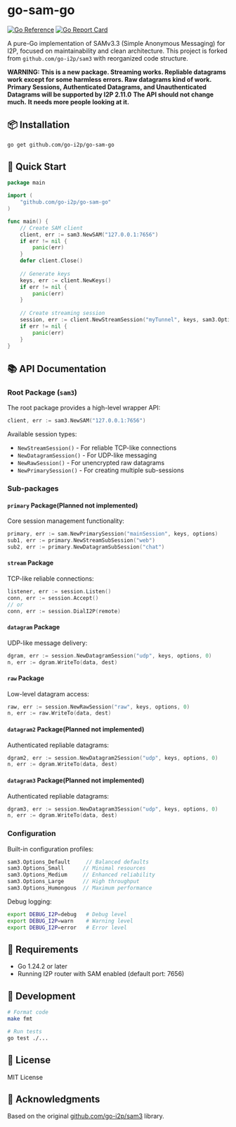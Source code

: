 # go-sam-go

[![Go Reference](https://pkg.go.dev/badge/github.com/go-i2p/go-sam-go.svg)](https://pkg.go.dev/github.com/go-i2p/go-sam-go)
[![Go Report Card](https://goreportcard.com/badge/github.com/go-i2p/go-sam-go)](https://goreportcard.com/report/github.com/go-i2p/go-sam-go)

A pure-Go implementation of SAMv3.3 (Simple Anonymous Messaging) for I2P, focused on maintainability and clean architecture. This project is forked from `github.com/go-i2p/sam3` with reorganized code structure.

**WARNING: This is a new package. Streaming works. Repliable datagrams work except for some harmless errors. Raw datagrams kind of work. Primary Sessions, Authenticated Datagrams, and Unauthenticated Datagrams will be supported by I2P 2.11.0**
**The API should not change much.**
**It needs more people looking at it.**

## 📦 Installation

```bash
go get github.com/go-i2p/go-sam-go
```

## 🚀 Quick Start

```go
package main

import (
    "github.com/go-i2p/go-sam-go"
)

func main() {
    // Create SAM client
    client, err := sam3.NewSAM("127.0.0.1:7656")
    if err != nil {
        panic(err)
    }
    defer client.Close()
    
    // Generate keys
    keys, err := client.NewKeys()
    if err != nil {
        panic(err)
    }
    
    // Create streaming session
    session, err := client.NewStreamSession("myTunnel", keys, sam3.Options_Default)
    if err != nil {
        panic(err)
    }
}
```

## 📚 API Documentation

### Root Package (`sam3`)
The root package provides a high-level wrapper API:

```go
client, err := sam3.NewSAM("127.0.0.1:7656")
```

Available session types:
- `NewStreamSession()` - For reliable TCP-like connections
- `NewDatagramSession()` - For UDP-like messaging 
- `NewRawSession()` - For unencrypted raw datagrams
- `NewPrimarySession()` - For creating multiple sub-sessions

### Sub-packages

#### `primary` Package(Planned not implemented)
Core session management functionality:
```go
primary, err := sam.NewPrimarySession("mainSession", keys, options)
sub1, err := primary.NewStreamSubSession("web")
sub2, err := primary.NewDatagramSubSession("chat") 
```

#### `stream` Package 
TCP-like reliable connections:
```go
listener, err := session.Listen()
conn, err := session.Accept()
// or
conn, err := session.DialI2P(remote)
```

#### `datagram` Package
UDP-like message delivery:
```go
dgram, err := session.NewDatagramSession("udp", keys, options, 0)
n, err := dgram.WriteTo(data, dest)
```

#### `raw` Package
Low-level datagram access:
```go
raw, err := session.NewRawSession("raw", keys, options, 0) 
n, err := raw.WriteTo(data, dest)
```

#### `datagram2` Package(Planned not implemented)
Authenticated repliable datagrams:
```go
dgram2, err := session.NewDatagram2Session("udp", keys, options, 0)
n, err := dgram.WriteTo(data, dest)
```

#### `datagram3` Package(Planned not implemented)
Authenticated repliable datagrams:
```go
dgram3, err := session.NewDatagram3Session("udp", keys, options, 0)
n, err := dgram.WriteTo(data, dest)
```

### Configuration

Built-in configuration profiles:
```go
sam3.Options_Default     // Balanced defaults
sam3.Options_Small      // Minimal resources
sam3.Options_Medium     // Enhanced reliability 
sam3.Options_Large      // High throughput
sam3.Options_Humongous  // Maximum performance
```

Debug logging:
```bash
export DEBUG_I2P=debug   # Debug level
export DEBUG_I2P=warn    # Warning level
export DEBUG_I2P=error   # Error level
```

## 🔧 Requirements

- Go 1.24.2 or later
- Running I2P router with SAM enabled (default port: 7656)

## 📝 Development

```bash
# Format code
make fmt

# Run tests
go test ./...
```

## 📄 License

MIT License

## 🙏 Acknowledgments

Based on the original [github.com/go-i2p/sam3](https://github.com/go-i2p/sam3) library.
